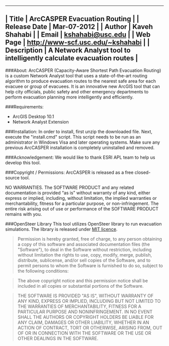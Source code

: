 ﻿--------------------------------------------------------------------------------------
| Title        | ArcCASPER Evacuation Routing                                        |
| Release Date | Mar-07-2012                                                         |
| Author       | Kaveh Shahabi                                                       |
| Email        | kshahabi@usc.edu                                                    |
| Web Page     | http://www-scf.usc.edu/~kshahabi                                    |
| Description  | A Network Analyst tool to intelligently calculate evacuation routes |
--------------------------------------------------------------------------------------

###About:
ArcCASPER (Capacity-Aware Shortest Path Evacuation Routing) is a custom Network Analyst tool that uses a state-of-the-art routing algorithm to produce evacuation routes to the nearest safe area for each evacuee or group of evacuees. It is an innovative new ArcGIS tool that can help city officials, public safety and other emergency departments to perform evacuation planning more intelligently and efficiently.

###Requirements:
  - ArcGIS Desktop 10.1
  - Network Analyst Extension

###Installation:
In order to install, first unzip the downloaded file. Next, execute the "install.cmd" script. This script needs to be run as an administrator in Windows Visa and later operating systems. Make sure any previous ArcCASPER installation is completely uninstalled and removed.

###Acknowledgement:
We would like to thank ESRI APL team to help us develop this tool.

###Copyright / Permissions:
ArcCASPER is released as a free closed-source tool.

NO WARRANTIES.  The SOFTWARE PRODUCT and any related documentation is provided “as is” without warranty of any kind, either express or implied, including, without limitation, the implied warranties or merchantability, fitness for a particular purpose, or non-infringement. The entire risk arising out of use or performance of the SOFTWARE PRODUCT remains with you.

###OpenSteer Library
This tool utilizes OpenSteer library to run evacuation simulations. The library is released under [MIT licence](http://opensource.org/licenses/mit-license.php).
> Permission is hereby granted, free of charge, to any person obtaining a copy of this software and associated documentation files (the "Software"), to deal in the Software without restriction, including without limitation the rights to use, copy, modify, merge, publish, distribute, sublicense, and/or sell copies of the Software, and to permit persons to whom the Software is furnished to do so, subject to the following conditions:

> The above copyright notice and this permission notice shall be included in all copies or substantial portions of the Software.

> THE SOFTWARE IS PROVIDED "AS IS", WITHOUT WARRANTY OF ANY KIND, EXPRESS OR IMPLIED, INCLUDING BUT NOT LIMITED TO THE WARRANTIES OF MERCHANTABILITY, FITNESS FOR A PARTICULAR PURPOSE AND NONINFRINGEMENT. IN NO EVENT SHALL THE AUTHORS OR COPYRIGHT HOLDERS BE LIABLE FOR ANY CLAIM, DAMAGES OR OTHER LIABILITY, WHETHER IN AN ACTION OF CONTRACT, TORT OR OTHERWISE, ARISING FROM, OUT OF OR IN CONNECTION WITH THE SOFTWARE OR THE USE OR OTHER DEALINGS IN THE SOFTWARE.